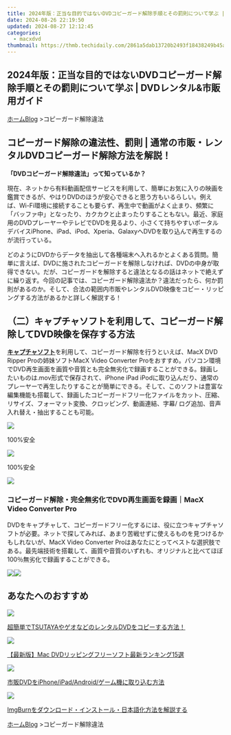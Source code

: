 ```yaml
---
title: 2024年版：正当な目的ではないDVDコピーガード解除手順とその罰則について学ぶ | DVDレンタル&市販用ガイド
date: 2024-08-26 22:19:50
updated: 2024-08-27 12:12:45
categories:
  - macxdvd
thumbnail: https://thmb.techidaily.com/2861a5dab13720b2493f18438249b45a68a3216a33822b3eddfa44a23282ff28.jpg
---
```


## 2024年版：正当な目的ではないDVDコピーガード解除手順とその罰則について学ぶ | DVDレンタル&市販用ガイド

[ホーム](https://tools.techidaily.com/macxdvd/products/)[Blog](https://tools.techidaily.com/macxdvd/products/) \>コピーガード解除違法

## コピーガード解除の違法性、罰則 | 通常の市販・レンタルDVDコピーガード解除方法を解説！

**「DVDコピーガード解除違法」って知っているか？**

現在、ネットから有料動画配信サービスを利用して、簡単にお気に入りの映画を鑑賞できるが、やはりDVDのほうが安心できると思う方もいるらしい。例えば、Wi-Fi環境に接続することも要らず、再生中で動画がよく止まり、頻繁に「バッファ中」となったり、カクカクと止まったりすることもない。最近、家庭用のDVDプレーヤーやテレビでDVDを見るより、小さくて持ちやすいポータルデバイスiPhone、iPad、iPod、Xperia、GalaxyへDVDを取り込んで再生するのが流行っている。

どのようにDVDからデータを抽出して各種端末へ入れるかとよくある質問。簡単に言えば、DVDに施されたコピーガードを解除しなければ、DVDの中身が取得できない。だが、コピーガードを解除すると違法となるの話はネットで絶えずに繰り返す。今回の記事では、コピーガード解除違法か？違法だったら、何か罰則があるのか。そして、合法の範囲内市販やレンタルDVD映像をコピー・リッピングする方法があるかと詳しく解説する！



## （二）キャプチャソフトを利用して、コピーガード解除してDVD映像を保存する方法

[**キャプチャソフト**](https://tools.techidaily.com/macxdvd/products/)を利用して、コピーガード解除を行うといえば、MacX DVD Ripper Proの姉妹ソフトMacX Video Converter Proをおすすめ。パソコン環境でDVD再生画面を画質や音質とも完全無劣化で録画することができる。録画したいものは.mov形式で保存されて、iPhone iPad iPodに取り込んだり、通常のプレーヤーで再生したりすることが簡単にできる。そして、このソフトは豊富な編集機能も搭載して、録画したコピーガードフリー化ファイルをカット、圧縮、リサイズ、フォーマット変換、クロッピング、動画連結、字幕/ ログ追加、音声入れ替え・抽出することも可能。

[![](https://www.macxdvd.com/blog/new-fourteen/nfree-down-mac.png)](https://tools.techidaily.com/macxdvd/products/) 

100%安全

[![](https://www.macxdvd.com/blog/new-fourteen/nfree-down-win.png)](https://tools.techidaily.com/macxdvd/products/) 

100%安全



![](https://www.macxdvd.com/blog/../seoimage/dvd-ripperu.png) 

### コピーガード解除・完全無劣化でDVD再生画面を録画｜MacX Video Converter Pro

DVDをキャプチャして、コピーガードフリー化するには、役に立つキャプチャソフトが必要。ネットで探してみれば、あまり苦戦せずに使えるものを見つけるかもしれないが、MacX Video Converter Proはあなたにとってベストな選択肢である。最先端技術を搭載して、画質や音質のいずれも、オリジナルと比べてほぼ100％無劣化で録画することができる。

[![](https://www.macxdvd.com/blog/new-fourteen/mac.png)](https://www.macxdvd.com/blog/../download/macx-dvd-video-converter-pro-pack.zip)[![](https://www.macxdvd.com/blog/new-fourteen/winx.png)](https://www.macxdvd.com/blog/../download/macx-dvd-video-converter-pro-pack-for-windows.zip)



## あなたへのおすすめ

![](https://www.macxdvd.com/blog/img/drp-mj-20170508-01.jpg) 

[超簡単でTSUTAYAやゲオなどのレンタルDVDをコピーする方法！](https://tools.techidaily.com/macxdvd/products/)

![](https://www.macxdvd.com/blog/img/macos-10-13-ripper-01.jpg) 

[【最新版】Mac DVDリッピングフリーソフト最新ランキング15選](https://tools.techidaily.com/macxdvd/products/)

![](https://www.macxdvd.com/blog/img/macos-10-13-ripper-02.jpg) 

[市販DVDをiPhone/iPad/Android/ゲーム機に取り込む方法](https://tools.techidaily.com/macxdvd/products/)

![](https://www.macxdvd.com/blog/img/imgburn-for-mac0420.jpg) 

[ImgBurnをダウンロード・インストール・日本語化方法を解説する](https://tools.techidaily.com/macxdvd/products/)



[ホーム](https://tools.techidaily.com/macxdvd/products/)[Blog](https://tools.techidaily.com/macxdvd/products/) \>コピーガード解除違法

<ins class="adsbygoogle"
     style="display:block"
     data-ad-format="autorelaxed"
     data-ad-client="ca-pub-7571918770474297"
     data-ad-slot="1223367746"></ins>



<ins class="adsbygoogle"
     style="display:block"
     data-ad-client="ca-pub-7571918770474297"
     data-ad-slot="8358498916"
     data-ad-format="auto"
     data-full-width-responsive="true"></ins>
